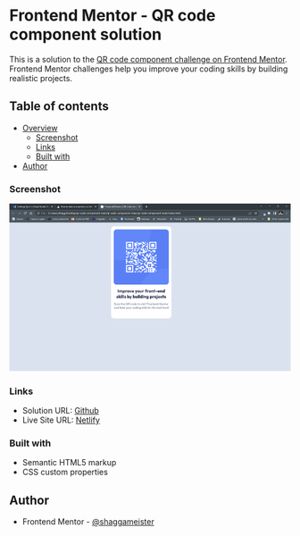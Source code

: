 # Frontend Mentor - QR code component solution

This is a solution to the [QR code component challenge on Frontend Mentor](https://www.frontendmentor.io/challenges/qr-code-component-iux_sIO_H). Frontend Mentor challenges help you improve your coding skills by building realistic projects.

## Table of contents

- [Overview](#overview)
  - [Screenshot](#screenshot)
  - [Links](#links)
  - [Built with](#built-with)
- [Author](#author)

### Screenshot

![](./screenshot.png)

### Links

- Solution URL: [Github](https://github.com/shaggameister/QR-Code)
- Live Site URL: [Netlify](https://gentle-dragon-c7a9ab.netlify.app/)

### Built with

- Semantic HTML5 markup
- CSS custom properties

## Author

- Frontend Mentor - [@shaggameister](https://www.frontendmentor.io/profile/shaggameister)